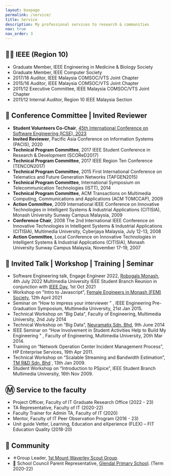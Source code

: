 ```yaml
---
layout: boxpage
permalink: /service/
title: Service
description: My professional services to research & communities
nav: true
nav_order: 3
---
```


## 👨‍💻 IEEE (Region 10)
- Graduate Member, IEEE Engineering in Medicine & Biology Society
- Graduate Member, IEEE Computer Society
- 2017/18 Auditor, IEEE Malaysia COMSOC/VTS Joint Chapter
- 2015/16 Auditor, IEEE Malaysia COMSOC/VTS Joint Chapter
- 2011/12 Executive Committee, IEEE Malaysia COMSOC/VTS Joint Chapter
- 2011/12 Internal Auditor, Region 10 IEEE Malaysia Section


## 📜 Conference Committee | Invited Reviewer
- **Student Volunteers Co-Chair**, [45th International Conference on Software Engineering (ICSE), 2023](https://conf.researchr.org/home/icse-2023)
- **Invited Reviewer**, Pacific Asia Conference on Information Systems (PACIS), 2020
- **Technical Program Committee**, 2017 IEEE Student Conference in Research & Development (SCOReD2017)
- **Technical Program Committee**, 2017 IEEE Region Ten Conference (TENCON2017)
- **Technical Program Committee**, 2015 First International Conference on Telematics and Future Generation Networks (TAFGEN2015)
- **Technical Program Committee**, International Symposium on Telecommunication Technologies (ISTT), 2014
- **Technical Program Committee**, ACM Transactions on Multimedia Computing, Communications and Applications (ACM TOMCCAP), 2009​
- **​Action Committee**, 2009 International IEEE Conference on Innovative Technologies in Intelligent Systems & Industrial Applications (CITISIA), Monash University Sunway Campus Malaysia, 2009
- **Conference Chair**, 2008 The 2nd International IEEE Conference on Innovative Technologies in Intelligent Systems & Industrial Applications (CITISIA), Multimedia University, Cyberjaya Malaysia, July 12-13, 2008
- **Action Committee**, Local Conference on Innovative Technologies in Intelligent Systems & Industrial Applications (CITISIA), Monash University Sunway Campus Malaysia, November 17-19, 2007


## 🎤 Invited Talk | Workshop | Training | Seminar
- Software Engineering talk, Engage Engineer 2022, [Robogals Monash](https://www.robogalsvic.org/monash), 4th July 2022
Multimedia University IEEE Student Branch Reunion in conjunction with [IEEE Day](https://ieeeday.org/), 1st Oct 2021
- Workshop on "Intro to Javascript", [Female Engineers in Monash (FEM) Society](https://www.femaleengineersatmonash.com/), 12th April 2021
- Seminar  on “How to impress your interviewer " , IEEE Engineering Pre-Graduation Symposium, Multimedia University, 21st Jan 2015.
- Technical Workshop on "Big Data", Faculty of Engineering, Multimedia University, 2nd July 2014
- Technical Workshop on “Big Data”, [Neuramatix Sdn. Bhd](https://neuramatix.com/), 9th June 2014
- IEEE Seminar on “How Involvement in Student Activities Help to Build My Engineering " , Faculty of Engineering, Multimedia University, 20th Mar 2014.
- Training on “Network Operation Center Incident Management Process”, HP Enterprise Services, 19th Apr 2011.
- Technical Workshop on “Scalable Streaming and Bandwidth Estimation”, [TM R&D Sdn. Bhd](https://www.tmrnd.com.my/) , 13th Jan 2009.
- Student Workshop on “Introduction to PSpice”, IEEE Student Branch Multimedia University, 16th Nov 2009.


## Ⓜ️ Service to the faculty
- Project Officer, Faculty of IT Graduate Research Office (2022 - 23)
- TA Representative, Faculty of IT (2020-22)
- Faculty Trainer for Admin TA, Faculty of IT (2020)
- Mentor, Faculty of IT Peer Observation Program (2016 - 23)
- Unit guide Vetter, Learning, Education and eXperience (FLEX) – FIT Education Quality (2018-20)


## 🏡 Community
- ⚜️Group Leader, [1st Mount Waverley Scout Group](https://www.1stmtwaverleyscouts.org.au/).
- 🏫 School Council Parent Representative, [Glendal Primary School](https://www.glendalps.vic.edu.au/). (Term 2020-22)

